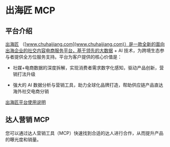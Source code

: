 
# 出海匠 MCP

## 平台介绍

[出海匠](www.chuhaijiang.com) （[www.chuhaijiang.com](www.chuhaijiang.com)）是一款全新的面向出海企业的社交内容电商服务平台，基于领先的大数据 + AI 技术，为跨境生态参与者提供全方位服务支持。平台为客户提供的核心价值是：

- 社媒+电商数据的深度拆解，实现消费者需求数字化感知，驱动产品创新，营销打法升级

- 强大的 AI 数据分析与营销工具，助力全球化品牌打造，帮助供应链产品直达海外社交电商分销 

[出海匠平台使用说明](https://datanebula.feishu.cn/wiki/L0nYw4LjYiuNvhkhMsmcDOwBnUd)

## 达人营销 MCP

您可以通过达人营销工具（MCP）快速找到合适的达人进行合作，从而提升产品的曝光度和销量。
